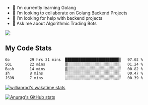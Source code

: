 
- 🌱 I’m currently learning Golang
- 👯 I’m looking to collaborate on Golang Backend Projects
- 🤔 I’m looking for help with backend projects
- 💬 Ask me about Algorithmic Trading Bots

![](https://github-profile-trophy.vercel.app/?username=kevinbarrero)

## My Code Stats

<!--START_SECTION:waka-->

```txt
Go         29 hrs 31 mins  ████████████████████████▒   97.02 %
SQL        22 mins         ▒░░░░░░░░░░░░░░░░░░░░░░░░   01.24 %
Bash       14 mins         ▒░░░░░░░░░░░░░░░░░░░░░░░░   00.82 %
sh         8 mins          ░░░░░░░░░░░░░░░░░░░░░░░░░   00.47 %
JSON       7 mins          ░░░░░░░░░░░░░░░░░░░░░░░░░   00.39 %
```

<!--END_SECTION:waka-->

[![willianrod's wakatime stats](https://github-readme-stats.vercel.app/api/wakatime?username=holdandup&layout=compact&theme=react&custom_title=Wakatime%20All%20Time%20Stats&langs_count=8)](https://github.com/anuraghazra/github-readme-stats)

[![Anurag's GitHub stats](https://github-readme-stats.vercel.app/api?username=Kevinbarrero)](https://github.com/anuraghazra/github-readme-stats)




